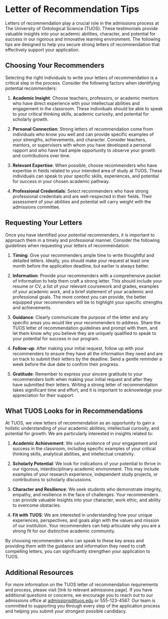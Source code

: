# Letter of Recommendation Tips

Letters of recommendation play a crucial role in the admissions process at The University of Ontological Science (TUOS). These testimonials provide valuable insights into your academic abilities, character, and potential for success in our rigorous and innovative learning environment. The following tips are designed to help you secure strong letters of recommendation that effectively support your application.

## Choosing Your Recommenders

Selecting the right individuals to write your letters of recommendation is a critical step in the process. Consider the following factors when identifying potential recommenders:

1. **Academic Insight**: Choose teachers, professors, or academic mentors who have direct experience with your intellectual abilities and engagement in the classroom. These individuals should be able to speak to your critical thinking skills, academic curiosity, and potential for scholarly growth.

2. **Personal Connection**: Strong letters of recommendation come from individuals who know you well and can provide specific examples of your strengths, achievements, and character. Consider teachers, mentors, or supervisors with whom you have developed a personal rapport and who have had ample opportunity to observe your growth and contributions over time.

3. **Relevant Expertise**: When possible, choose recommenders who have expertise in fields related to your intended area of study at TUOS. These individuals can speak to your specific skills, experiences, and potential for success in your chosen academic pathway.

4. **Professional Credentials**: Select recommenders who have strong professional credentials and are well-respected in their fields. Their assessment of your abilities and potential will carry weight with the admissions committee.

## Requesting Your Letters

Once you have identified your potential recommenders, it is important to approach them in a timely and professional manner. Consider the following guidelines when requesting your letters of recommendation:

1. **Timing**: Give your recommenders ample time to write thoughtful and detailed letters. Ideally, you should make your request at least one month before the application deadline, but earlier is always better.

2. **Information**: Provide your recommenders with a comprehensive packet of information to help them craft a strong letter. This should include your resume or CV, a list of your relevant coursework and grades, examples of your academic work, and a brief statement of your academic and professional goals. The more context you can provide, the better equipped your recommenders will be to highlight your specific strengths and achievements.

3. **Guidance**: Clearly communicate the purpose of the letter and any specific areas you would like your recommenders to address. Share the TUOS letter of recommendation guidelines and prompt with them, and let them know why you believe they are uniquely qualified to speak to your potential for success in our program.

4. **Follow-up**: After making your initial request, follow up with your recommenders to ensure they have all the information they need and are on track to submit their letters by the deadline. Send a gentle reminder a week before the due date to confirm their progress.

5. **Gratitude**: Remember to express your sincere gratitude to your recommenders both when making your initial request and after they have submitted their letters. Writing a strong letter of recommendation takes significant time and effort, and it is important to acknowledge your appreciation for their support.

## What TUOS Looks for in Recommendations

At TUOS, we view letters of recommendation as an opportunity to gain a holistic understanding of your academic abilities, intellectual curiosity, and potential for growth. We are particularly interested in insights related to:

1. **Academic Achievement**: We value evidence of your engagement and success in the classroom, including specific examples of your critical thinking skills, analytical abilities, and intellectual creativity.

2. **Scholarly Potential**: We look for indications of your potential to thrive in our rigorous, interdisciplinary academic environment. This may include examples of your research experience, independent study projects, or contributions to scholarly discussions.

3. **Character and Resilience**: We seek students who demonstrate integrity, empathy, and resilience in the face of challenges. Your recommenders can provide valuable insights into your character, work ethic, and ability to overcome obstacles.

4. **Fit with TUOS**: We are interested in understanding how your unique experiences, perspectives, and goals align with the values and mission of our institution. Your recommenders can help articulate why you are a strong fit for our distinctive academic community.

By choosing recommenders who can speak to these key areas and providing them with the guidance and information they need to craft compelling letters, you can significantly strengthen your application to TUOS.

## Additional Resources

For more information on the TUOS letter of recommendation requirements and process, please visit [link to relevant admissions page]. If you have additional questions or concerns, we encourage you to reach out to our admissions office at admissions@tuos.edu or 555-123-4567. Our team is committed to supporting you through every step of the application process and helping you submit your strongest possible candidacy.
